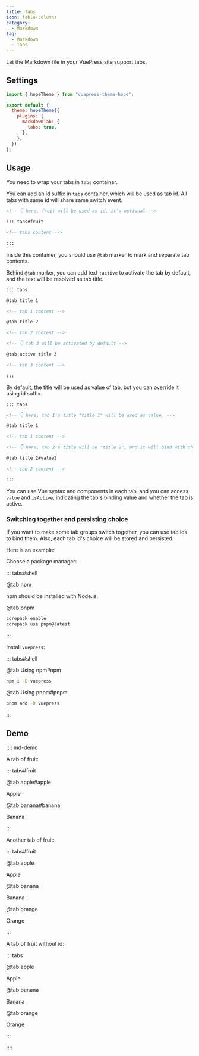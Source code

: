 ```yaml
---
title: Tabs
icon: table-columns
category:
  - Markdown
tag:
  - Markdown
  - Tabs
---
```


Let the Markdown file in your VuePress site support tabs.

<!-- more -->

## Settings

```js {7} title=".vuepress/config.js"
import { hopeTheme } from "vuepress-theme-hope";

export default {
  theme: hopeTheme({
    plugins: {
      markdownTab: {
        tabs: true,
      },
    },
  }),
};
```

## Usage

You need to wrap your tabs in `tabs` container.

You can add an id suffix in `tabs` container, which will be used as tab id. All tabs with same id will share same switch event.

```md
<!-- 👇 here, fruit will be used as id, it's optional -->

::: tabs#fruit

<!-- tabs content -->

:::
```

Inside this container, you should use `@tab` marker to mark and separate tab contents.

Behind `@tab` marker, you can add text `:active` to activate the tab by default, and the text will be resolved as tab title.

```md
::: tabs

@tab title 1

<!-- tab 1 content -->

@tab title 2

<!-- tab 2 content -->

<!-- 👇 tab 3 will be activated by default -->

@tab:active title 3

<!-- tab 3 content -->

:::
```

By default, the title will be used as value of tab, but you can override it using id suffix.

```md
::: tabs

<!-- 👇 here, tab 1's title "title 1" will be used as value. -->

@tab title 1

<!-- tab 1 content -->

<!-- 👇 here, tab 2's title will be "title 2", and it will bind with the value "value2" -->

@tab title 2#value2

<!-- tab 2 content -->

:::
```

You can use Vue syntax and components in each tab, and you can access `value` and `isActive`, indicating the tab's binding value and whether the tab is active.

### Switching together and persisting choice

If you want to make some tab groups switch together, you can use tab ids to bind them. Also, each tab id's choice will be stored and persisted.

Here is an example:

Choose a package manager:

::: tabs#shell

@tab npm

npm should be installed with Node.js.

@tab pnpm

```bash
corepack enable
corepack use pnpm@latest
```

:::

Install `vuepress`:

::: tabs#shell

@tab Using npm#npm

```bash
npm i -D vuepress
```

@tab Using pnpm#pnpm

```bash
pnpm add -D vuepress
```

:::

## Demo

:::: md-demo

A tab of fruit:

::: tabs#fruit

@tab apple#apple

Apple

@tab banana#banana

Banana

:::

Another tab of fruit:

::: tabs#fruit

@tab apple

Apple

@tab banana

Banana

@tab orange

Orange

:::

A tab of fruit without id:

::: tabs

@tab apple

Apple

@tab banana

Banana

@tab orange

Orange

:::

::::
